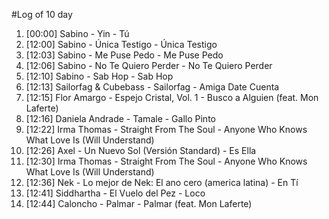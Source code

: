 #Log of 10 day

1. [00:00] Sabino - Yin - Tú
1. [12:00] Sabino - Única Testigo - Única Testigo
1. [12:03] Sabino - Me Puse Pedo - Me Puse Pedo
1. [12:06] Sabino - No Te Quiero Perder - No Te Quiero Perder
1. [12:10] Sabino - Sab Hop - Sab Hop
1. [12:13] Sailorfag & Cubebass - Sailorfag - Amiga Date Cuenta
1. [12:15] Flor Amargo - Espejo Cristal, Vol. 1 - Busco a Alguien (feat. Mon Laferte)
1. [12:16] Daniela Andrade - Tamale - Gallo Pinto
1. [12:22] Irma Thomas - Straight From The Soul - Anyone Who Knows What Love Is (Will Understand)
1. [12:26] Axel - Un Nuevo Sol (Versión Standard) - Es Ella
1. [12:30] Irma Thomas - Straight From The Soul - Anyone Who Knows What Love Is (Will Understand)
1. [12:36] Nek - Lo mejor de Nek: El ano cero (america latina) - En Tí
1. [12:41] Siddhartha - El Vuelo del Pez - Loco
1. [12:44] Caloncho - Palmar - Palmar (feat. Mon Laferte)
